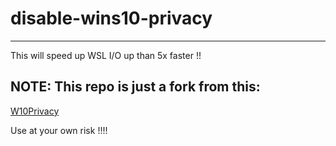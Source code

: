# disable-wins10-privacy
------------------------
This will speed up WSL I/O up than 5x faster !!

## NOTE: This repo is just a fork from this:

[W10Privacy](https://www.phoronix.com/scan.php?page=article&item=windows10-w10priv-wsl&num=1 )

Use at your own risk !!!!
